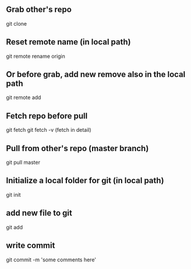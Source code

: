 ## Grab other's repo
git clone <local path>

## Reset remote name (in local path)
git remote rename origin <new name>

## Or before grab, add new remove also in the local path
git remote add <remotename> <github repo URL>

## Fetch repo before pull
git fetch <remotename>
git fetch <remotename> -v (fetch in detail)

## Pull from other's repo (master branch)
git pull <remotename> master

## Initialize a local folder for git (in local path)
git init

## add new file to git
git add <filename>

## write commit
git commit -m 'some comments here'
